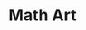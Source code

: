 ---
layout: gallery
title: "Math Art"
permalink: "/math-art/"
seo_description: "Math Art"
heading: "Mathematical Biogeography"
text: ""
type:
  - id: "1"
    image: "/assets/images/gallery-img1.jpg"
    image_alt: "image alt"
    heading: "Spatial chaos in prisoner's dilemma game"
    text: "This GIF was generated based on a MATLAB code written by Enrique M. Quilis
"
  - id: "2"
    image: "/assets/images/gallery-img2.jpg"
    image_alt: "image alt"
    heading: "Rainforest"
    text: "A parasitic pant species found in tropical humid forest"
  - id: "3"
    image: "/assets/images/gallery-img3.jpg"
    image_alt: "image alt"
    heading: "Closed canopy rainforest"
    text: ""
  - id: "4"
    image: "/assets/images/gallery-img4.jpg"
    image_alt: "image alt"
    heading: "Lizard"
    text: ""
  - id: "5"
    image: "/assets/images/gallery-img5.jpg"
    image_alt: "image alt"
    heading: "Stalagmites, Carlsbad caves in New Mexico"
    text: "Stalagmites are like fractal structures found in underground caves. These structures are formed by continuous dripping of saturated..."
---